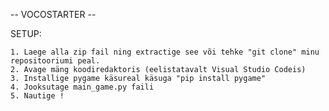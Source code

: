  -- VOCOSTARTER -- 

SETUP:

    1. Laege alla zip fail ning extractige see või tehke "git clone" minu repositooriumi peal.
    2. Avage mäng koodiredaktoris (eelistatavalt Visual Studio Codeis)
    3. Installige pygame käsureal käsuga "pip install pygame"
    4. Jooksutage main_game.py faili
    5. Nautige !